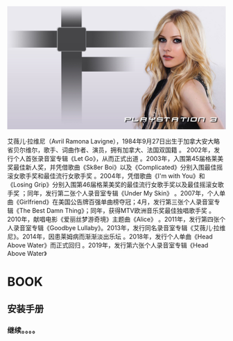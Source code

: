 ![艾薇儿-拉维尼](install\img\Avril.jpg)

艾薇儿·拉维尼（Avril Ramona Lavigne），1984年9月27日出生于加拿大安大略省贝尔维尔，歌手、词曲作者、演员，拥有加拿大、法国双国籍 。
2002年，发行个人首张录音室专辑《Let Go》，从而正式出道 。2003年，入围第45届格莱美奖最佳新人奖，并凭借歌曲《Sk8er Boi》以及《Complicated》分别入围最佳摇滚女歌手奖和最佳流行女歌手奖 。2004年，凭借歌曲《I'm with You》和《Losing Grip》分别入围第46届格莱美奖的最佳流行女歌手奖以及最佳摇滚女歌手奖 ；同年，发行第二张个人录音室专辑《Under My Skin》 。2007年，个人单曲《Girlfriend》在美国公告牌百强单曲榜夺冠；4月，发行第三张个人录音室专辑《The Best Damn Thing》；同年，获得MTV欧洲音乐奖最佳独唱歌手奖 。2010年，献唱电影《爱丽丝梦游奇境》主题曲《Alice》 。2011年，发行第四张个人录音室专辑《Goodbye Lullaby》。2013年，发行同名录音室专辑《艾薇儿·拉维尼》。2014年，因患莱姆病而渐渐淡出乐坛  。2018年，发行个人单曲《Head Above Water》而正式回归   。2019年，发行第六张个人录音室专辑《Head Above Water》

# BOOK

## 安装手册
### 继续。。。。